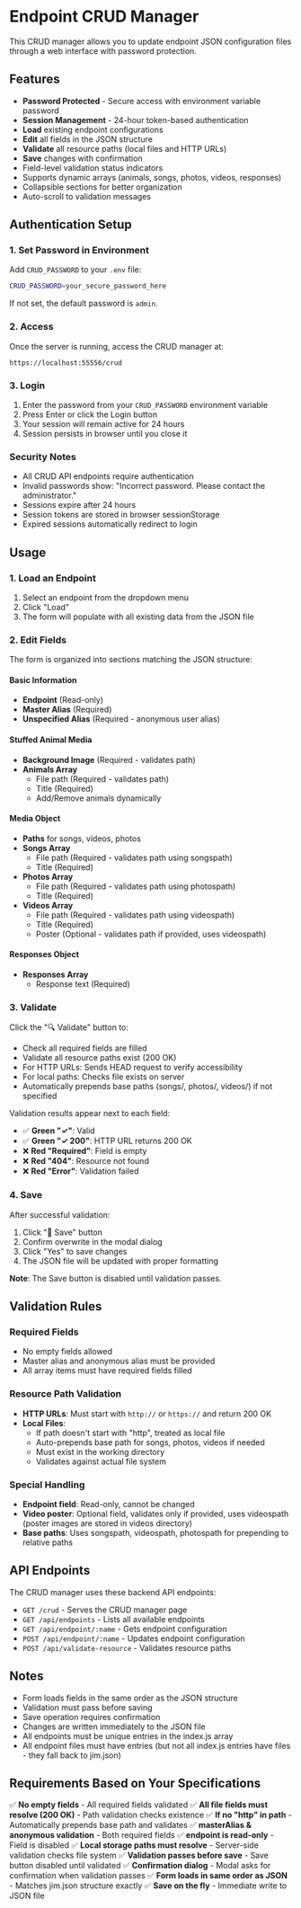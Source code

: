 # Endpoint CRUD Manager

This CRUD manager allows you to update endpoint JSON configuration files through a web interface with password protection.

## Features

- **Password Protected** - Secure access with environment variable password
- **Session Management** - 24-hour token-based authentication
- **Load** existing endpoint configurations
- **Edit** all fields in the JSON structure
- **Validate** all resource paths (local files and HTTP URLs)
- **Save** changes with confirmation
- Field-level validation status indicators
- Supports dynamic arrays (animals, songs, photos, videos, responses)
- Collapsible sections for better organization
- Auto-scroll to validation messages

## Authentication Setup

### 1. Set Password in Environment

Add `CRUD_PASSWORD` to your `.env` file:

```bash
CRUD_PASSWORD=your_secure_password_here
```

If not set, the default password is `admin`.

### 2. Access

Once the server is running, access the CRUD manager at:

```
https://localhost:55556/crud
```

### 3. Login

1. Enter the password from your `CRUD_PASSWORD` environment variable
2. Press Enter or click the Login button
3. Your session will remain active for 24 hours
4. Session persists in browser until you close it

### Security Notes

- All CRUD API endpoints require authentication
- Invalid passwords show: "Incorrect password. Please contact the administrator."
- Sessions expire after 24 hours
- Session tokens are stored in browser sessionStorage
- Expired sessions automatically redirect to login

## Usage

### 1. Load an Endpoint

1. Select an endpoint from the dropdown menu
2. Click "Load"
3. The form will populate with all existing data from the JSON file

### 2. Edit Fields

The form is organized into sections matching the JSON structure:

#### Basic Information
- **Endpoint** (Read-only)
- **Master Alias** (Required)
- **Unspecified Alias** (Required - anonymous user alias)

#### Stuffed Animal Media
- **Background Image** (Required - validates path)
- **Animals Array**
  - File path (Required - validates path)
  - Title (Required)
  - Add/Remove animals dynamically

#### Media Object
- **Paths** for songs, videos, photos
- **Songs Array**
  - File path (Required - validates path using songspath)
  - Title (Required)
- **Photos Array**
  - File path (Required - validates path using photospath)
  - Title (Required)
- **Videos Array**
  - File path (Required - validates path using videospath)
  - Title (Required)
  - Poster (Optional - validates path if provided, uses videospath)

#### Responses Object
- **Responses Array**
  - Response text (Required)

### 3. Validate

Click the "🔍 Validate" button to:

- Check all required fields are filled
- Validate all resource paths exist (200 OK)
- For HTTP URLs: Sends HEAD request to verify accessibility
- For local paths: Checks file exists on server
- Automatically prepends base paths (songs/, photos/, videos/) if not specified

Validation results appear next to each field:
- ✅ **Green "✓"**: Valid
- ✅ **Green "✓ 200"**: HTTP URL returns 200 OK
- ❌ **Red "Required"**: Field is empty
- ❌ **Red "404"**: Resource not found
- ❌ **Red "Error"**: Validation failed

### 4. Save

After successful validation:

1. Click "💾 Save" button
2. Confirm overwrite in the modal dialog
3. Click "Yes" to save changes
4. The JSON file will be updated with proper formatting

**Note**: The Save button is disabled until validation passes.

## Validation Rules

### Required Fields
- No empty fields allowed
- Master alias and anonymous alias must be provided
- All array items must have required fields filled

### Resource Path Validation
- **HTTP URLs**: Must start with `http://` or `https://` and return 200 OK
- **Local Files**:
  - If path doesn't start with "http", treated as local file
  - Auto-prepends base path for songs, photos, videos if needed
  - Must exist in the working directory
  - Validates against actual file system

### Special Handling
- **Endpoint field**: Read-only, cannot be changed
- **Video poster**: Optional field, validates only if provided, uses videospath (poster images are stored in videos directory)
- **Base paths**: Uses songspath, videospath, photospath for prepending to relative paths

## API Endpoints

The CRUD manager uses these backend API endpoints:

- `GET /crud` - Serves the CRUD manager page
- `GET /api/endpoints` - Lists all available endpoints
- `GET /api/endpoint/:name` - Gets endpoint configuration
- `POST /api/endpoint/:name` - Updates endpoint configuration
- `POST /api/validate-resource` - Validates resource paths

## Notes

- Form loads fields in the same order as the JSON structure
- Validation must pass before saving
- Save operation requires confirmation
- Changes are written immediately to the JSON file
- All endpoints must be unique entries in the index.js array
- All endpoint files must have entries (but not all index.js entries have files - they fall back to jim.json)

## Requirements Based on Your Specifications

✅ **No empty fields** - All required fields validated
✅ **All file fields must resolve (200 OK)** - Path validation checks existence
✅ **If no "http" in path** - Automatically prepends base path and validates
✅ **masterAlias & anonymous validation** - Both required fields
✅ **endpoint is read-only** - Field is disabled
✅ **Local storage paths must resolve** - Server-side validation checks file system
✅ **Validation passes before save** - Save button disabled until validated
✅ **Confirmation dialog** - Modal asks for confirmation when validation passes
✅ **Form loads in same order as JSON** - Matches jim.json structure exactly
✅ **Save on the fly** - Immediate write to JSON file
